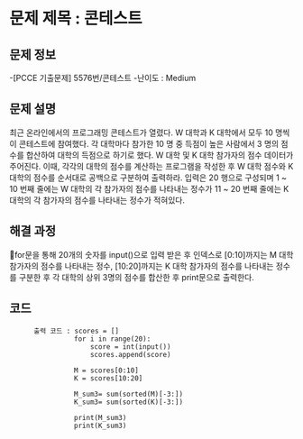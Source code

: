 # 문제 제목 : 콘테스트

## 문제 정보
-[PCCE 기출문제] 5576번/콘테스트
-난이도 : Medium

## 문제 설명
최근 온라인에서의 프로그래밍 콘테스트가 열렸다. W 대학과 K 대학에서 모두 10 명씩이 콘테스트에 참여했다.
각 대학마다 참가한 10 명 중 득점이 높은 사람에서 3 명의 점수를 합산하여 대학의 득점으로 하기로 했다.
W 대학 및 K 대학 참가자의 점수 데이터가 주어진다. 
이때, 각각의 대학의 점수를 계산하는 프로그램을 작성한 후 W 대학 점수와 K 대학의 점수를 순서대로 공백으로 구분하여 출력하라.
입력은 20 행으로 구성되며 1 ~ 10 번째 줄에는 W 대학의 각 참가자의 점수를 나타내는 정수가 11 ~ 20 번째 줄에는 K 대학의 각 참가자의 점수를 나타내는 정수가 적혀있다. 

## 해결 과정
for문을 통해 20개의 숫자를 input()으로 입력 받은 후
인덱스로 [0:10]까지는 M 대학 참가자의 점수를 나타내는 정수,
[10:20]까지는 K 대학 참가자의 점수를 나타내는 정수를 구분한 후
각 대학의 상위 3명의 점수를 합산한 후 print문으로 출력한다.

## 코드
          출력 코드 : scores = []
                    for i in range(20):
                        score = int(input())
                        scores.append(score)
                        
                    M = scores[0:10]
                    K = scores[10:20]
                    
                    M_sum3= sum(sorted(M)[-3:])
                    K_sum3= sum(sorted(K)[-3:])
                    
                    print(M_sum3)
                    print(K_sum3)


